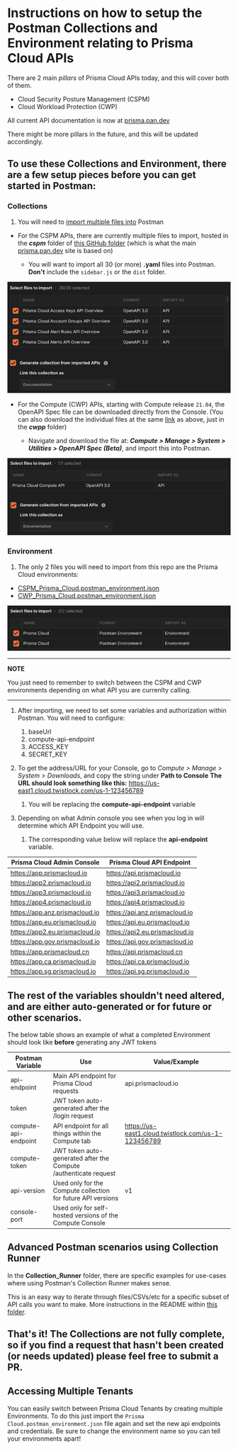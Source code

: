 # Instructions on how to setup the Postman Collections and Environment relating to Prisma Cloud APIs

There are 2 main _pillars_ of Prisma Cloud APIs today, and this will cover both of them. 
* Cloud Security Posture Management (CSPM)
* Cloud Workload Protection (CWP)

All current API documentation is now at [prisma.pan.dev](https://prisma.pan.dev/)

There might be more pillars in the future, and this will be updated accordingly. 

## To use these Collections and Environment, there are a few setup pieces before you can get started in Postman:

### Collections
1. You will need to [import multiple files into](https://learning.postman.com/docs/getting-started/importing-and-exporting-data/) Postman

* For the CSPM APIs, there are currently multiple files to import, hosted in the **_cspm_** folder of [this GitHub folder](https://github.com/PaloAltoNetworks/prisma.pan.dev/tree/master/static/oas) (which is what the main [prisma.pan.dev](https://prisma.pan.dev/) site is based on)

   * You will want to import all 30 (or more) **.yaml** files into Postman. **Don't** include the `sidebar.js` or the `dist` folder.

![1](./Images/cspm_import.png)

* For the Compute (CWP) APIs, starting with Compute release `21.04`, the OpenAPI Spec file can be downloaded directly from the Console. (You can also download the individual files at the same [link](https://github.com/PaloAltoNetworks/prisma.pan.dev/tree/master/static/oas) as above, just in the **_cwpp_** folder)

   * Navigate and download the file at: **_Compute > Manage > System > Utilities > OpenAPI Spec (Beta)_**, and import this into Postman. 

![1](./Images/compute_import.png)

### Environment
1. The only 2 files you will need to import from this repo are the Prisma Cloud environments:
* [CSPM_Prisma_Cloud.postman_environment.json](CSPM_Prisma_Cloud.postman_environment.json)
* [CWP_Prisma_Cloud.postman_environment.json](CWP_Prisma_Cloud.postman_environment.json)

![1](./Images/env_import.png)


---
**NOTE**

You just need to remember to switch between the CSPM and CWP environments depending on what API you are currenlty calling. 

---

1. After importing, we need to set some variables and authorization within Postman. You will need to configure:
    1. baseUrl
    1. compute-api-endpoint
    1. ACCESS_KEY
    1. SECRET_KEY


1. To get the address/URL for your Console, go to *Compute > Manage > System > Downloads*, and copy the string under **Path to Console**
**The URL should look something like this:** https://us-east1.cloud.twistlock.com/us-1-123456789
   1. You will be replacing the **compute-api-endpoint** variable

1. Depending on what Admin console you see when you log in will determine which API Endpoint you will use. 
   1. The corresponding value below will replace the **api-endpoint** variable.


Prisma Cloud Admin Console | 	Prisma Cloud API Endpoint
------------ | -------------
https://app.prismacloud.io	| https://api.prismacloud.io
https://app2.prismacloud.io	| https://api2.prismacloud.io
https://app3.prismacloud.io	| https://api3.prismacloud.io
https://app4.prismacloud.io	| https://api4.prismacloud.io
https://app.anz.prismacloud.io	| https://api.anz.prismacloud.io
https://app.eu.prismacloud.io	| https://api.eu.prismacloud.io
https://app2.eu.prismacloud.io	| https://api2.eu.prismacloud.io
https://app.gov.prismacloud.io	| https://api.gov.prismacloud.io
https://app.prismacloud.cn	| https://api.prismacloud.cn
https://app.ca.prismacloud.io	| https://api.ca.prismacloud.io
https://app.sg.prismacloud.io	| https://api.sg.prismacloud.io

## The rest of the variables shouldn't need altered, and are either auto-generated or for future or other scenarios.
The below table shows an example of what a completed Environment should look like **before** generating any JWT tokens

Postman Variable | Use | Value/Example
------------ | ------------- | -------------
api-endpoint | Main API endpoint for Prisma Cloud requests | api.prismacloud.io
token	| JWT token auto-generated after the /login request | 
compute-api-endpoint	| API endpoint for all things within the Compute tab | https://us-east1.cloud.twistlock.com/us-1-123456789
compute-token	| JWT token auto-generated after the Compute /authenticate request | 
api-version | Used only for the Compute collection for future API versions | v1
console-port | Used only for self-hosted versions of the Compute Console | 


## Advanced Postman scenarios using Collection Runner

In the **Collection_Runner** folder, there are specific examples for use-cases where using Postman's Collection Runner makes sense. 

This is an easy way to iterate through files/CSVs/etc for a specific subset of API calls you want to make. More instructions in the README within [this folder](https://github.com/PaloAltoNetworks/pcs-postman/tree/main/Collection_Runner).

## That's it! The Collections are not fully complete, so if you find a request that hasn't been created (or needs updated) please feel free to submit a PR. 

## Accessing Multiple Tenants
You can easily switch between Prisma Cloud Tenants by creating multiple Environments. To do this just import the `Prisma Cloud.postman_environment.json` file again and set the new api endpoints and credentials. Be sure to change the environment name so you can tell your environments apart! 